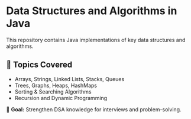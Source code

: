 # Data Structures and Algorithms in Java

This repository contains Java implementations of key data structures and algorithms.

## 🧠 Topics Covered
- Arrays, Strings, Linked Lists, Stacks, Queues
- Trees, Graphs, Heaps, HashMaps
- Sorting & Searching Algorithms
- Recursion and Dynamic Programming

📘 **Goal:** Strengthen DSA knowledge for interviews and problem-solving.
